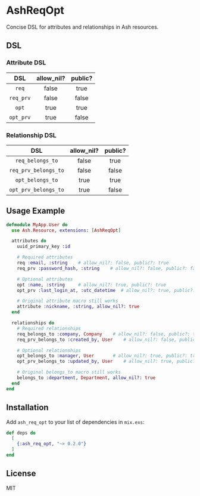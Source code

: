 # AshReqOpt

Concise DSL for attributes and relationships in Ash resources.

## DSL

### Attribute DSL

| DSL | allow_nil? | public? |
|:---:|:----------:|:-------:|
| `req` | false | true |
| `req_prv` | false | false |
| `opt` | true | true |
| `opt_prv` | true | false |

### Relationship DSL

| DSL | allow_nil? | public? |
|:---:|:----------:|:-------:|
| `req_belongs_to` | false | true |
| `req_prv_belongs_to` | false | false |
| `opt_belongs_to` | true | true |
| `opt_prv_belongs_to` | true | false |

## Usage Example

```elixir
defmodule MyApp.User do
  use Ash.Resource, extensions: [AshReqOpt]

  attributes do
    uuid_primary_key :id

    # Required attributes
    req :email, :string    # allow_nil?: false, public?: true
    req_prv :password_hash, :string    # allow_nil?: false, public?: false

    # Optional attributes
    opt :name, :string     # allow_nil?: true, public?: true
    opt_prv :last_login_at, :utc_datetime  # allow_nil?: true, public?: false

    # Original attribute macro still works
    attribute :nickname, :string, allow_nil?: true
  end

  relationships do
    # Required relationships
    req_belongs_to :company, Company    # allow_nil?: false, public?: true
    req_prv_belongs_to :created_by, User    # allow_nil?: false, public?: false

    # Optional relationships
    opt_belongs_to :manager, User       # allow_nil?: true, public?: true
    opt_prv_belongs_to :updated_by, User    # allow_nil?: true, public?: false

    # Original belongs_to macro still works
    belongs_to :department, Department, allow_nil?: true
  end
end
```

## Installation

Add `ash_req_opt` to your list of dependencies in `mix.exs`:

```elixir
def deps do
  [
    {:ash_req_opt, "~> 0.2.0"}
  ]
end
```

## License

MIT

